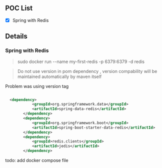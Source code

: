 ## POC List
- [X] Spring with Redis



## Details

### Spring with Redis

>  sudo docker run --name my-first-redis -p 6379:6379 -d redis

> Do not use version in pom dependency , version compability will be maintained automatically by maven itself

Problem was using version tag

```xml

  <dependency>
            <groupId>org.springframework.data</groupId>
            <artifactId>spring-data-redis</artifactId>
        </dependency>
        <dependency>
            <groupId>org.springframework.boot</groupId>
            <artifactId>spring-boot-starter-data-redis</artifactId>
        </dependency>
        <dependency>
            <groupId>redis.clients</groupId>
            <artifactId>jedis</artifactId>
        </dependency>

```

todo: add docker compose  file
